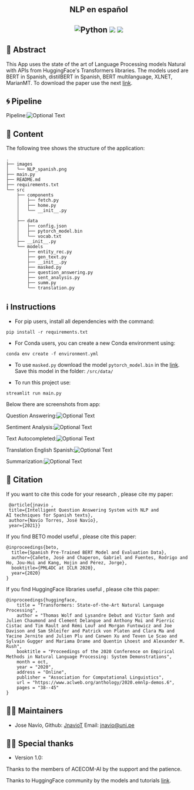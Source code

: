 <h2 align="center">
<p>NLP en español</p>
</h2>

<h2 align="center">
<p></p>
<img alt="Python" src="https://img.shields.io/badge/python%20-%2314354C.svg?&style=for-the-badge&logo=python&logoColor=white"/>
<img src="https://img.shields.io/badge/PyTorch%20-%23EE4C2C.svg?&style=for-the-badge&logo=PyTorch&logoColor=white" />
<img src = "https://static.streamlit.io/badges/streamlit_badge_black_white.svg?&style=for-the-badge&logo=python&logoColor=white">

<p></p>
</h2>


## 📜 Abstract 
This App uses the state of the art of Language Processing models Natural with APIs from HuggingFace's Transformers libraries. The models used are BERT in Spanish, distilBERT in Spanish, BERT multilanguage, XLNET, MarianMT.
To download the paper use the next [link](https://drive.google.com/file/d/101cYJhdhjsZSQFWqHexdhAwy7sV28uPH/view?usp=sharing).

## 🌀 Pipeline
Pipeline:![Optional Text](images/NLP_spanish.png)


## 📖 Content
The following tree shows the structure of the application:
```
.
├── images
│   └── NLP_spanish.png
├── main.py
├── README.md
├── requirements.txt
└── src
    ├── components
    │   ├── fetch.py
    │   ├── home.py
    │   └── __init__.py
    │   
    ├── data
    │   ├── config.json
    │   ├── pytorch_model.bin
    │   └── vocab.txt
    ├── __init__.py
    └── models
        ├── entity_rec.py
        ├── gen_text.py
        ├── __init__.py
        ├── masked.py
        ├── question_answering.py
        ├── sent_analysis.py
        ├── summ.py
        └── translation.py
```


## ℹ️ Instructions

- For pip users, install all dependencies with the command: 
```
pip install -r requirements.txt
```
- For Conda users, you can create a new Conda environment using:
```
conda env create -f environment.yml
```

- To use ```masked.py``` download the model ```pytorch_model.bin``` in the [link](https://drive.google.com/drive/folders/1X2urs22WWZs2TmKqxJthDmYaaNdWs1oR?usp=sharing). Save this model in the folder: ```/src/data/```

- To run this project use:

``` 
streamlit run main.py
```

Below there are screenshots from app:

Question Answering:![Optional Text](images/QA_str.png)

Sentiment Analysis:![Optional Text](images/SA_str.png)

Text Autocompleted:![Optional Text](images/TA_str.png)

Translation English Spanish:![Optional Text](images/TR_str.png)

Summarization:![Optional Text](images/SUMM_str.png)

## 📝 Citation
If you want to cite this code for your research , please cite my paper:
```
 @article{jnavio , 
 title={Intelligent Question Answering System with NLP and
AI techniques for Spanish texts}, 
 author={Navío Torres, José Navío},
 year={2021}} 
```
If you find BETO model useful , please cite this paper:
```
@inproceedings{beto,
  title={Spanish Pre-Trained BERT Model and Evaluation Data},
  author={Cañete, José and Chaperon, Gabriel and Fuentes, Rodrigo and Ho, Jou-Hui and Kang, Hojin and Pérez, Jorge},
  booktitle={PML4DC at ICLR 2020},
  year={2020}
}

```
If you find HuggingFace libraries useful , please cite this paper:
```
@inproceedings{huggingface,
    title = "Transformers: State-of-the-Art Natural Language Processing",
    author = "Thomas Wolf and Lysandre Debut and Victor Sanh and Julien Chaumond and Clement Delangue and Anthony Moi and Pierric Cistac and Tim Rault and Rémi Louf and Morgan Funtowicz and Joe Davison and Sam Shleifer and Patrick von Platen and Clara Ma and Yacine Jernite and Julien Plu and Canwen Xu and Teven Le Scao and Sylvain Gugger and Mariama Drame and Quentin Lhoest and Alexander M. Rush",
    booktitle = "Proceedings of the 2020 Conference on Empirical Methods in Natural Language Processing: System Demonstrations",
    month = oct,
    year = "2020",
    address = "Online",
    publisher = "Association for Computational Linguistics",
    url = "https://www.aclweb.org/anthology/2020.emnlp-demos.6",
    pages = "38--45"
}
```

## 👨‍💻 Maintainers
* Jose Navío, Github: [JnavioT](https://github.com/JnavioT/) Email: jnavio@uni.pe

## 🙏🏽 Special thanks
* Version 1.0:

Thanks to the members of ACECOM-AI by the support and the patience.

Thanks to HuggingFace community by the models and tutorials [link](https://huggingface.co/).

